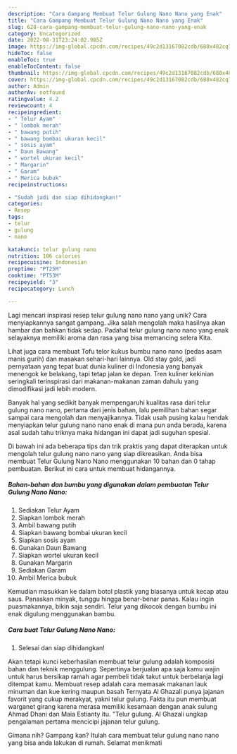 ```yaml
---
description: "Cara Gampang Membuat Telur Gulung Nano Nano yang Enak"
title: "Cara Gampang Membuat Telur Gulung Nano Nano yang Enak"
slug: 628-cara-gampang-membuat-telur-gulung-nano-nano-yang-enak
category: Uncategorized
date: 2022-08-31T23:24:02.985Z
image: https://img-global.cpcdn.com/recipes/49c2d13167082cdb/680x482cq70/telur-gulung-nano-nano-foto-resep-utama.jpg
hideToc: false
enableToc: true
enableTocContent: false
thumbnail: https://img-global.cpcdn.com/recipes/49c2d13167082cdb/680x482cq70/telur-gulung-nano-nano-foto-resep-utama.jpg
cover: https://img-global.cpcdn.com/recipes/49c2d13167082cdb/680x482cq70/telur-gulung-nano-nano-foto-resep-utama.jpg
author: Admin
authorAv: notfound
ratingvalue: 4.2
reviewcount: 4
recipeingredient:
- " Telur Ayam"
- " lombok merah"
- " bawang putih"
- " bawang bombai ukuran kecil"
- " sosis ayam"
- " Daun Bawang"
- " wortel ukuran kecil"
- " Margarin"
- " Garam"
- " Merica bubuk"
recipeinstructions:

- "Sudah jadi dan siap dihidangkan!"
categories:
- Resep
tags:
- telur
- gulung
- nano

katakunci: telur gulung nano 
nutrition: 106 calories
recipecuisine: Indonesian
preptime: "PT25M"
cooktime: "PT53M"
recipeyield: "3"
recipecategory: Lunch

---
```





Lagi mencari inspirasi resep telur gulung nano nano yang unik? Cara menyiapkannya sangat gampang. Jika salah mengolah maka hasilnya akan hambar dan bahkan tidak sedap. Padahal telur gulung nano nano yang enak selayaknya memiliki aroma dan rasa yang bisa memancing selera Kita.





Lihat juga cara membuat Tofu telor kukus bumbu nano nano (pedas asam manis gurih) dan masakan sehari-hari lainnya. Old stay gold, jadi pernyataan yang tepat buat dunia kuliner di Indonesia yang banyak menengok ke belakang, tapi tetap jalan ke depan. Tren kuliner kekinian seringkali terinspirasi dari makanan-makanan zaman dahulu yang dimodifikasi jadi lebih modern.

Banyak hal yang sedikit banyak mempengaruhi kualitas rasa dari telur gulung nano nano, pertama dari jenis bahan, lalu pemilihan bahan segar sampai cara mengolah dan menyajikannya. Tidak usah pusing kalau hendak menyiapkan telur gulung nano nano enak di mana pun anda berada, karena asal sudah tahu triknya maka hidangan ini dapat jadi suguhan spesial.






Di bawah ini ada beberapa tips dan trik praktis yang dapat diterapkan untuk mengolah telur gulung nano nano yang siap dikreasikan. Anda bisa membuat Telur Gulung Nano Nano menggunakan 10 bahan dan 0 tahap pembuatan. Berikut ini cara untuk membuat hidangannya.

<!--inarticleads1-->

##### Bahan-bahan dan bumbu yang digunakan dalam pembuatan Telur Gulung Nano Nano:

1. Sediakan  Telur Ayam
1. Siapkan  lombok merah
1. Ambil  bawang putih
1. Siapkan  bawang bombai ukuran kecil
1. Siapkan  sosis ayam
1. Gunakan  Daun Bawang
1. Siapkan  wortel ukuran kecil
1. Gunakan  Margarin
1. Sediakan  Garam
1. Ambil  Merica bubuk


Kemudian masukkan ke dalam botol plastik yang biasanya untuk kecap atau saus. Panaskan minyak, tunggu hingga benar-benar panas. Kalau ingin puasmakannya, bikin saja sendiri. Telur yang dikocok dengan bumbu ini enak digulung menggunakan bambu. 

<!--inarticleads2-->

##### Cara buat Telur Gulung Nano Nano:


1. Selesai dan siap dihidangkan!

Akan tetapi kunci keberhasilan membuat telur gulung adalah komposisi bahan dan teknik menggulung. Sepertinya berjualan apa saja kamu wajin untuk harus bersikap ramah agar pembeli tidak takut untuk berbelanja lagi ditempat kamu. Membuat resep adalah cara memasak makanan lauk minuman dan kue kering maupun basah Ternyata Al Ghazali punya jajanan favorit yang cukup merakyat, yakni telur gulung. Fakta itu pun membuat warganet girang karena merasa memiliki kesamaan dengan anak sulung Ahmad Dhani dan Maia Estianty itu. &#34;Telur gulung. Al Ghazali ungkap pengalaman pertama mencicipi jajanan telur gulung. 

Gimana nih? Gampang kan? Itulah cara membuat telur gulung nano nano yang bisa anda lakukan di rumah. Selamat menikmati
